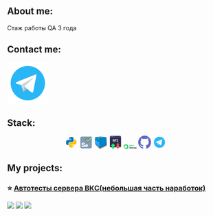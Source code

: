   ## About me:
Стаж работы QA 3 года<br> 
  
  ## Contact me: 
  <div id="contact_me">

  <a href="https://t.me/nestandarta">
    <img src="images/logo/telegram.svg" alt="Telegram"/>
  </a>

</div>
  
  
  
 ## Stack:
 <p align="center">
<img width="6%" title="Python" src="images/logo/python.svg">
<img width="6%" title="Selenium" src="images/logo/selenium.png">
<img width="6%" title="Selenoid" src="images/logo/selenoid.png">
<img width="6%" title="Rest-api" src="images/logo/rest-api.png">
<img width="6%" title="Allure Report" src="images/logo/testopslogo.svg">
<img width="6%" title="GitHub" src="images/logo/github.svg">
<img width="6%" title="Telegram" src="images/logo/telegram.svg">
</p>

  ## My projects:
### :star: <a target="_blank" href="https://github.com/andreychashkin/qa_quru_api.git">Автотесты сервера ВКС(небольшая часть наработок)</a>

![](http://github-profile-summary-cards.vercel.app/api/cards/stats?username=andreychashkin)
![](http://github-profile-summary-cards.vercel.app/api/cards/repos-per-language?username=andreychashkin) 
![](https://github-profile-summary-cards.vercel.app/api/cards/profile-details?username=andreychashkin)
